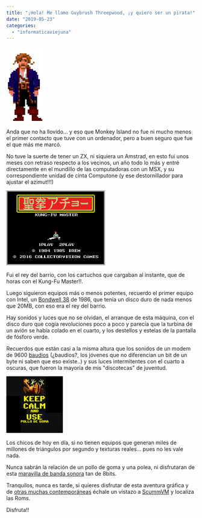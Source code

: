 ```yaml
---
title: "¡Hola! Me llamo Guybrush Threepwood, ¡y quiero ser un pirata!"
date: "2019-05-23"
categories: 
  - "informaticaviejuna"
---
```


![](images/guybrush.jpg)

Anda que no ha llovido... y eso que Monkey Island no fue ni mucho menos el primer contacto que tuve con un ordenador, pero a buen seguro que fue el que más me marcó.

No tuve la suerte de tener un ZX, ni siquiera un Amstrad, en esto fui unos meses con retraso respecto a los vecinos, un año todo lo más y entré directamente en el mundillo de las computadoras con un MSX, y su correspondiente unidad de cinta Computone (y ese destornillador para ajustar el azimut!!!)

![](images/kung-fu-master-scr-1.png)

Fui el rey del barrio, con los cartuchos que cargaban al instante, que de horas con el Kung-Fu Master!!.

Luego siguieron equipos más o menos potentes, recuerdo el primer equipo con Intel, un [Bondwell 38](https://classictech.wordpress.com/computer-companies/bondwell-industrial-co-inc-fremont-calif/) de 1986, que tenía un disco duro de nada menos que 20MB, con eso era el rey del barrio.

Hay sonidos y luces que no se olvidan, el arranque de esta máquina, con el disco duro que cogía revoluciones poco a poco y parecía que la turbina de un avión se había colado en el cuarto, y los destellos y estelas de la pantalla de fósforo verde.

Recuerdos que están casi a la misma altura que los sonidos de un modem de 9600 [baudios](https://es.wikipedia.org/wiki/Tasa_de_baudios) (¿baudios?, los jóvenes que no diferencian un bit de un byte ni saben que eso existe..) y sus luces intermitentes con el cuarto a oscuras, que fueron la mayoría de mis "discotecas" de juventud.

![](images/pollodegoma-150x150.png)

Los chicos de hoy en día, si no tienen equipos que generan miles de millones de triángulos por segundo y texturas reales... pues no les vale nada.

Nunca sabrán la relación de un pollo de goma y una polea, ni disfrutaran de esta [maravilla de banda sonora](https://youtu.be/WjvD3C_nvBk) tan de 8bits.

Tranquilos, nunca es tarde, si quieres disfrutar de esta aventura gráfica y de [otras muchas contemporáneas](https://www.scummvm.org/screenshots/#lec) échale un vistazo a [ScummVM](https://www.scummvm.org) y localiza las Roms.

Disfruta!!
